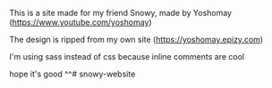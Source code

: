 This is a site made for my friend Snowy, made by Yoshomay (https://www.youtube.com/yoshomay)

The design is ripped from my own site (https://yoshomay.epizy.com)

I'm using sass instead of css because inline comments are cool

hope it's good ^^# snowy-website
